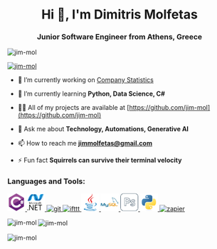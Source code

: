 <h1 align="center">Hi 👋, I'm Dimitris Molfetas</h1>
<h3 align="center">Junior Software Engineer from Athens, Greece</h3>

<p align="left"> <img src="https://komarev.com/ghpvc/?username=jim-mol&label=Profile%20views&color=0e75b6&style=flat" alt="jim-mol" /> </p>

<p align="left"> <a href="https://github.com/ryo-ma/github-profile-trophy"><img src="https://github-profile-trophy.vercel.app/?username=jim-mol" alt="jim-mol" /></a> </p>

- 🔭 I’m currently working on [Company Statistics](https://github.com/jim-mol/Company-Statistics)

- 🌱 I’m currently learning **Python, Data Science, C#**

- 👨‍💻 All of my projects are available at [https://github.com/jim-mol](https://github.com/jim-mol)

- 💬 Ask me about **Technology, Automations, Generative AI**

- 📫 How to reach me **jimmolfetas@gmail.com**

- ⚡ Fun fact **Squirrels can survive their terminal velocity**


<h3 align="left">Languages and Tools:</h3>
<p align="left"> <a href="https://www.w3schools.com/cs/" target="_blank" rel="noreferrer"> <img src="https://raw.githubusercontent.com/devicons/devicon/master/icons/csharp/csharp-original.svg" alt="csharp" width="40" height="40"/> </a> <a href="https://dotnet.microsoft.com/" target="_blank" rel="noreferrer"> <img src="https://raw.githubusercontent.com/devicons/devicon/master/icons/dot-net/dot-net-original-wordmark.svg" alt="dotnet" width="40" height="40"/> </a> <a href="https://git-scm.com/" target="_blank" rel="noreferrer"> <img src="https://www.vectorlogo.zone/logos/git-scm/git-scm-icon.svg" alt="git" width="40" height="40"/> </a> <a href="https://ifttt.com/" target="_blank" rel="noreferrer"> <img src="https://www.vectorlogo.zone/logos/ifttt/ifttt-ar21.svg" alt="ifttt" width="40" height="40"/> </a> <a href="https://www.java.com" target="_blank" rel="noreferrer"> <img src="https://raw.githubusercontent.com/devicons/devicon/master/icons/java/java-original.svg" alt="java" width="40" height="40"/> </a> <a href="https://www.mysql.com/" target="_blank" rel="noreferrer"> <img src="https://raw.githubusercontent.com/devicons/devicon/master/icons/mysql/mysql-original-wordmark.svg" alt="mysql" width="40" height="40"/> </a> <a href="https://www.photoshop.com/en" target="_blank" rel="noreferrer"> <img src="https://raw.githubusercontent.com/devicons/devicon/master/icons/photoshop/photoshop-line.svg" alt="photoshop" width="40" height="40"/> </a> <a href="https://www.python.org" target="_blank" rel="noreferrer"> <img src="https://raw.githubusercontent.com/devicons/devicon/master/icons/python/python-original.svg" alt="python" width="40" height="40"/> </a> <a href="https://zapier.com" target="_blank" rel="noreferrer"> <img src="https://www.vectorlogo.zone/logos/zapier/zapier-icon.svg" alt="zapier" width="40" height="40"/> </a> </p>

<p><img align="left" src="https://github-readme-stats.vercel.app/api/top-langs?username=jim-mol&show_icons=true&locale=en&layout=compact" alt="jim-mol" /></p>

<p>&nbsp;<img align="center" src="https://github-readme-stats.vercel.app/api?username=jim-mol&show_icons=true&locale=en" alt="jim-mol" /></p>

<p><img align="center" src="https://github-readme-streak-stats.herokuapp.com/?user=jim-mol&" alt="jim-mol" /></p>
